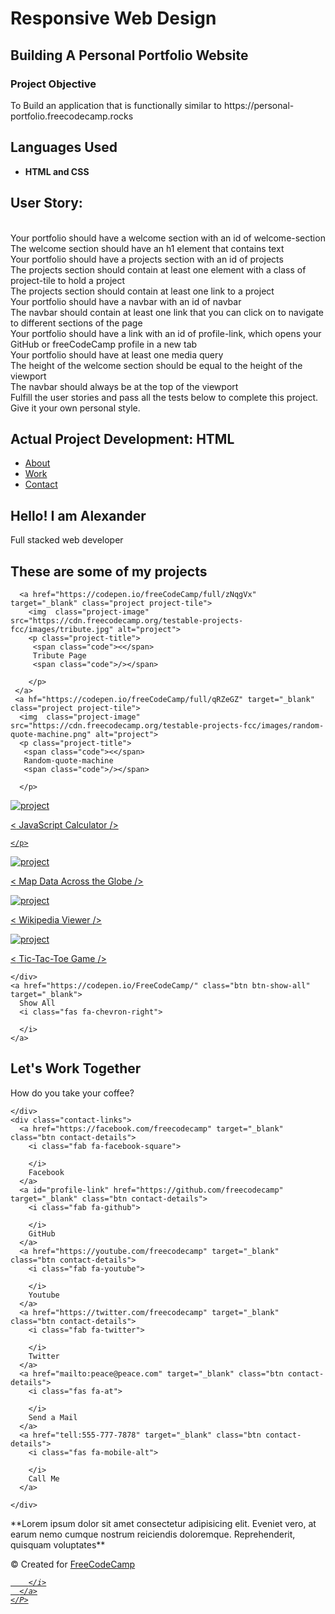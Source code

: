 <h1>Responsive Web Design</h1>
<h2>Building A Personal Portfolio Website</h2>

<h3>Project Objective</h3>
To Build an application that is functionally similar to https://personal-portfolio.freecodecamp.rocks
<br />


<h2>Languages Used</h2>

- <b>HTML and CSS</b> 
  
<h2>User Story:</h2> <br>
Your portfolio should have a welcome section with an id of welcome-section <br>
The welcome section should have an h1 element that contains text <br>
Your portfolio should have a projects section with an id of projects <br>
The projects section should contain at least one element with a class of project-tile to hold a project<br>
The projects section should contain at least one link to a project <br>
Your portfolio should have a navbar with an id of navbar <br>
The navbar should contain at least one link that you can click on to navigate to different sections of the page <br>
Your portfolio should have a link with an id of profile-link, which opens your GitHub or freeCodeCamp profile in a new tab <br>
Your portfolio should have at least one media query <br>
The height of the welcome section should be equal to the height of the viewport <br>
The navbar should always be at the top of the viewport <br>
Fulfill the user stories and pass all the tests below to complete this project. Give it your own personal style. 

<h2>Actual Project Development: HTML</h2>

<!DOCTYPE html>
<html lang="en">
<head>
  <meta charset="UTF-8">
  <meta http-equiv="X-UA-Compatible" content="IE=edge">
  <meta name="viewport" content="width=device-width, initial-scale=1.0">
  <title>Personal Portfolio Website</title>
  <link rel ="stylesheet" href ="styles.css">
  <link rel="stylesheet" href="https://use.fontawesome.com/releases/v5.8.2/css/all.css">
  <link rel="stylesheet" href="https://fonts.googleapis.com/css?family=Raleway:700&display=swap">
  <link rel="stylesheet" href="https://fonts.googleapis.com/css?family=Raleway:700&display=swap">

</head>
<body>
  <nav id="navbar" class="nav">
    <ul class="nav-list">
      <li><a href="#welcome-section">About</a></li>
      <li><a href="#projects">Work</a></li>
      <li><a href="#Contact">Contact</a></li>
    </ul>
  </nav>

  <section id="welcome-section" class="welcome-section">
  <h1>Hello! I am Alexander</h1>
  <p>Full stacked web developer</p>
  </section>


  <section id="projects" class="projects-section">
    <h2 class="projects-section-header">These are some of my projects</h2>
    <div class="projects-grid">
      
      <a href="https://codepen.io/freeCodeCamp/full/zNqgVx" target="_blank" class="project project-tile">
        <img  class="project-image" src="https://cdn.freecodecamp.org/testable-projects-fcc/images/tribute.jpg" alt="project">
        <p class="project-title">
         <span class="code"><</span>
         Tribute Page
         <span class="code">/></span>
 
        </p>
     </a>
     <a hf="https://codepen.io/freeCodeCamp/full/qRZeGZ" target="_blank" class="project project-tile">
      <img  class="project-image" src="https://cdn.freecodecamp.org/testable-projects-fcc/images/random-quote-machine.png" alt="project">
      <p class="project-title">
       <span class="code"><</span>
       Random-quote-machine
       <span class="code">/></span>

      </p>
   </a><a href="https://codepen.io/freeCodeCamp/full/wgGVVX" target="_blank" class="project project-tile">
    <img  class="project-image" src="https://cdn.freecodecamp.org/testable-projects-fcc/images/calc.png" alt="project">
    <p class="project-title">
     <span class="code"><</span>
     JavaScript Calculator
     <span class="code">/></span>

    </p>
 </a><a href="https://codepen.io/freeCodeCamp/full/mVEJag" target="_blank" class="project project-tile">
  <img  class="project-image" src="https://cdn.freecodecamp.org/testable-projects-fcc/images/map.jpg" alt="project">
  <p class="project-title">
   <span class="code"><</span>
   Map Data Across the Globe 
   <span class="code">/></span>

  </p>
</a><a href="https://codepen.io/freeCodeCamp/full/wGgEga" target="_blank" class="project project-tile">
  <img  class="project-image" src="https://cdn.freecodecamp.org/testable-projects-fcc/images/wiki.png" alt="project">
  <p class="project-title">
   <span class="code"><</span>
   Wikipedia Viewer
   <span class="code">/></span>

  </p>
</a>
<a href="https://codepen.io/freeCodeCamp/full/KzXQgy" target="_blank" class="project project-tile">
  <img  class="project-image" src="https://cdn.freecodecamp.org/testable-projects-fcc/images/tic-tac-toe.png" alt="project">
  <p class="project-title">
   <span class="code"><</span>
   Tic-Tac-Toe Game
   <span class="code">/></span>

  </p>
</a>

    </div>
    <a href="https://codepen.io/FreeCodeCamp/" class="btn btn-show-all" target="_blank">
      Show All
      <i class="fas fa-chevron-right">

      </i>
    </a>

  </section>

  <!--Start Contact Section-->
  <section id="contact" class="contact-section">
    <div class="contact-section-header">
      <h2>Let's Work Together</h2>
      <p>How do you take your coffee?</p>

    </div>
    <div class="contact-links">
      <a href="https://facebook.com/freecodecamp" target="_blank" class="btn contact-details">
        <i class="fab fa-facebook-square">
          
        </i>
        Facebook
      </a>
      <a id="profile-link" href="https://github.com/freecodecamp" target="_blank" class="btn contact-details">
        <i class="fab fa-github">
          
        </i>
        GitHub
      </a>
      <a href="https://youtube.com/freecodecamp" target="_blank" class="btn contact-details">
        <i class="fab fa-youtube">
        
        </i>
        Youtube
      </a>
      <a href="https://twitter.com/freecodecamp" target="_blank" class="btn contact-details">
        <i class="fab fa-twitter">
        
        </i>
        Twitter
      </a>
      <a href="mailto:peace@peace.com" target="_blank" class="btn contact-details">
        <i class="fas fa-at">
        
        </i>
        Send a Mail
      </a>
      <a href="tell:555-777-7878" target="_blank" class="btn contact-details">
        <i class="fas fa-mobile-alt">
          
        </i>
        Call Me
      </a>

    </div>

  </section>
  <!--End of Contact Section-->

  <!--Start Footer Section-->
  <footer>
    <p>**Lorem ipsum dolor sit amet consectetur adipisicing elit. Eveniet vero, at earum nemo cumque nostrum reiciendis doloremque. Reprehenderit, quisquam voluptates**</p>
    <P>
       © Created for 
      <a href="https://www.freecodecamp.com/" target="_blank">
        FreeCodeCamp
        <i class="fab fa-free-code-camp">

        </i>
      </a>
    </P>

  </footer>
</body>
</html>
